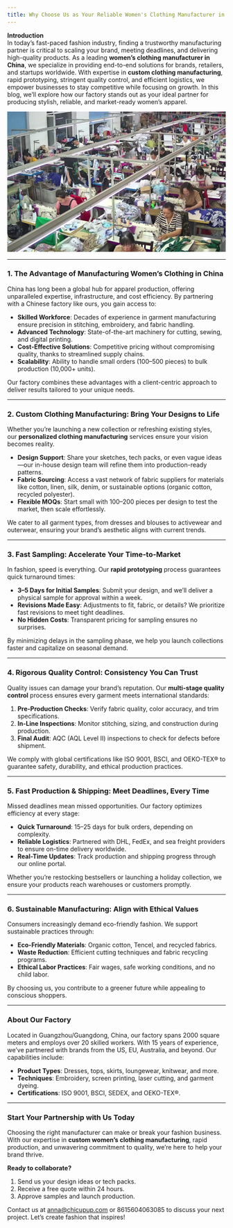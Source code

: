 ```yaml
---
title: Why Choose Us as Your Reliable Women's Clothing Manufacturer in China?
---
```

**Introduction**\
In today’s fast-paced fashion industry, finding a trustworthy manufacturing partner is critical to scaling your brand, meeting deadlines, and delivering high-quality products. As a leading **women’s clothing manufacturer in China**, we specialize in providing end-to-end solutions for brands, retailers, and startups worldwide. With expertise in **custom clothing manufacturing**, rapid prototyping, stringent quality control, and efficient logistics, we empower businesses to stay competitive while focusing on growth. In this blog, we’ll explore how our factory stands out as your ideal partner for producing stylish, reliable, and market-ready women’s apparel.

![Our factory offers custom designs, fast sampling, strict quality control, and quick shipping. Perfect for brands seeking quality and efficiency. Start your project today!](/images/uploads/women-dress1.jpg "Looking for a reliable women’s clothing manufacturer in China?")

- - -

### **1. The Advantage of Manufacturing Women’s Clothing in China**

China has long been a global hub for apparel production, offering unparalleled expertise, infrastructure, and cost efficiency. By partnering with a Chinese factory like ours, you gain access to:

* **Skilled Workforce**: Decades of experience in garment manufacturing ensure precision in stitching, embroidery, and fabric handling.
* **Advanced Technology**: State-of-the-art machinery for cutting, sewing, and digital printing.
* **Cost-Effective Solutions**: Competitive pricing without compromising quality, thanks to streamlined supply chains.
* **Scalability**: Ability to handle small orders (100–500 pieces) to bulk production (10,000+ units).

Our factory combines these advantages with a client-centric approach to deliver results tailored to your unique needs.

- - -

### **2. Custom Clothing Manufacturing: Bring Your Designs to Life**

Whether you’re launching a new collection or refreshing existing styles, our **personalized clothing manufacturing** services ensure your vision becomes reality.

* **Design Support**: Share your sketches, tech packs, or even vague ideas—our in-house design team will refine them into production-ready patterns.
* **Fabric Sourcing**: Access a vast network of fabric suppliers for materials like cotton, linen, silk, denim, or sustainable options (organic cotton, recycled polyester).
* **Flexible MOQs**: Start small with 100–200 pieces per design to test the market, then scale effortlessly.

We cater to all garment types, from dresses and blouses to activewear and outerwear, ensuring your brand’s aesthetic aligns with current trends.

- - -

### **3. Fast Sampling: Accelerate Your Time-to-Market**

In fashion, speed is everything. Our **rapid prototyping** process guarantees quick turnaround times:

* **3–5 Days for Initial Samples**: Submit your design, and we’ll deliver a physical sample for approval within a week.
* **Revisions Made Easy**: Adjustments to fit, fabric, or details? We prioritize fast revisions to meet tight deadlines.
* **No Hidden Costs**: Transparent pricing for sampling ensures no surprises.

By minimizing delays in the sampling phase, we help you launch collections faster and capitalize on seasonal demand.

- - -

### **4. Rigorous Quality Control: Consistency You Can Trust**

Quality issues can damage your brand’s reputation. Our **multi-stage quality control** process ensures every garment meets international standards:

1. **Pre-Production Checks**: Verify fabric quality, color accuracy, and trim specifications.
2. **In-Line Inspections**: Monitor stitching, sizing, and construction during production.
3. **Final Audit**: AQC (AQL Level II) inspections to check for defects before shipment.

We comply with global certifications like ISO 9001, BSCI, and OEKO-TEX® to guarantee safety, durability, and ethical production practices.

- - -

### **5. Fast Production & Shipping: Meet Deadlines, Every Time**

Missed deadlines mean missed opportunities. Our factory optimizes efficiency at every stage:

* **Quick Turnaround**: 15–25 days for bulk orders, depending on complexity.
* **Reliable Logistics**: Partnered with DHL, FedEx, and sea freight providers to ensure on-time delivery worldwide.
* **Real-Time Updates**: Track production and shipping progress through our online portal.

Whether you’re restocking bestsellers or launching a holiday collection, we ensure your products reach warehouses or customers promptly.

- - -

### **6. Sustainable Manufacturing: Align with Ethical Values**

Consumers increasingly demand eco-friendly fashion. We support sustainable practices through:

* **Eco-Friendly Materials**: Organic cotton, Tencel, and recycled fabrics.
* **Waste Reduction**: Efficient cutting techniques and fabric recycling programs.
* **Ethical Labor Practices**: Fair wages, safe working conditions, and no child labor.

By choosing us, you contribute to a greener future while appealing to conscious shoppers.

- - -

### **About Our Factory**

Located in Guangzhou/Guangdong, China, our factory spans 2000 square meters and employs over 20 skilled workers. With 15 years of experience, we’ve partnered with brands from the US, EU, Australia, and beyond. Our capabilities include:

* **Product Types**: Dresses, tops, skirts, loungewear, knitwear, and more.
* **Techniques**: Embroidery, screen printing, laser cutting, and garment dyeing.
* **Certifications**: ISO 9001, BSCI, SEDEX, and OEKO-TEX®.

- - -

### **Start Your Partnership with Us Today**

Choosing the right manufacturer can make or break your fashion business. With our expertise in **custom women’s clothing manufacturing**, rapid production, and unwavering commitment to quality, we’re here to help your brand thrive.

**Ready to collaborate?**

1. Send us your design ideas or tech packs.
2. Receive a free quote within 24 hours.
3. Approve samples and launch production.

Contact us at [anna@chicupup.com](mailto:anna@chicupup.com) or  8615604063085 to discuss your next project. Let’s create fashion that inspires!